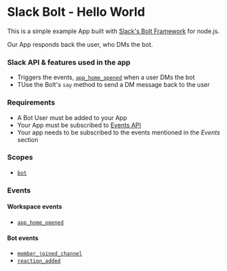 # Slack Bolt - Hello World

This is a simple example App built with [Slack's Bolt Framework](https://slack.dev/bolt/tutorial/getting-started) for node.js.

Our App responds back the user, who DMs the bot.

### Slack API & features used in the app

* Triggers the events, [`app_home_opened`](https://api.slack.com/events/app_home_opened) when a user DMs the bot
* TUse the Bolt's `say` method to send a DM message back to the user

### Requirements

* A Bot User must be added to your App
* Your App must be subscribed to [Events API](https://api.slack.com/events-api)
* Your app needs to be subscribed to the events mentioned in the *Events* section

### Scopes

* [`bot`](https://api.slack.com/scopes/bot)

### Events

#### Workspace events
* [`app_home_opened`](https://api.slack.com/events/app_home_opened)

#### Bot events
* [`member_joined_channel`](https://api.slack.com/events/member_joined_channel)
* [`reaction_added`](https://api.slack.com/events/reaction_added)